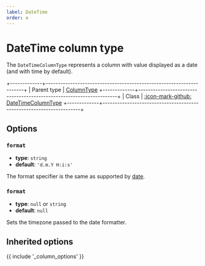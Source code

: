 ```yaml
---
label: DateTime
order: e
---
```


# DateTime column type

The `DateTimeColumnType` represents a column with value displayed as a date (and with time by default).

+-------------+---------------------------------------------------------------------+
| Parent type | [ColumnType](column)
+-------------+---------------------------------------------------------------------+
| Class       | [:icon-mark-github: DateTimeColumnType](https://github.com/Kreyu/data-table-bundle/blob/main/src/Column/Type/DateTimeColumnType.php)
+-------------+---------------------------------------------------------------------+

## Options

### `format`

- **type**: `string`
- **default**: `'d.m.Y H:i:s'`

The format specifier is the same as supported by [date](https://www.php.net/date).

### `format`

- **type**: `null` or `string`
- **default**: `null`

Sets the timezone passed to the date formatter.

## Inherited options

{{ include '_column_options' }}
